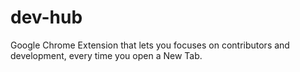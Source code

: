 # dev-hub
Google Chrome Extension that lets you focuses on contributors and development, every time you open a New Tab.
